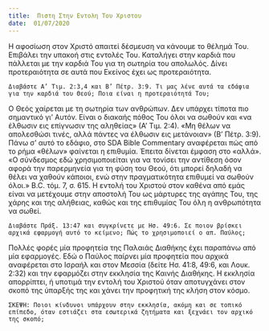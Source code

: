 ```yaml
---
title:  Πιστη Στην Εντολη Του Χριστου
date:  01/07/2020
---
```


Η αφοσίωση στον Χριστό απαιτεί δέσμευση να κάνουμε το θέλημά Του. Επιβάλει την υπακοή στις εντολές Του. Καταλήγει στην καρδιά που πάλλεται με την καρδιά Του για τη σωτηρία του απολωλός. Δίνει προτεραιότητα σε αυτά που Εκείνος έχει ως προτεραιότητα.

`Διαβάστε Α’ Τιμ. 2:3,4 και Β’ Πέτρ. 3:9. Τι μας λένε αυτά τα εδάφια για την καρδιά του Θεού; Ποια είναι η προτεραιότητά Του;`

Ο Θεός χαίρεται με τη σωτηρία των ανθρώπων. Δεν υπάρχει τίποτα πιο σημαντικό γι’ Αυτόν. Είναι ο διακαής πόθος Του όλοι να σωθούν και «να έλθωσιν εις επίγνωσιν της αληθείας» (Α’ Τιμ. 2:4). «Μη θέλων να απολεσθώσι τινές, αλλά πάντες να έλθωσιν εις μετάνοιαν» (Β’ Πέτρ. 3:9). Πάνω σ’ αυτό το εδάφιο, στο SDA Bible Commentary αναφέρεται πώς από το ρήμα «θέλων» φαίνεται η επιθυμία. Έπειτα δίνεται έμφαση στο «αλλά». «Ο σύνδεσμος εδώ χρησιμοποιείται για να τονίσει την αντίθεση όσον αφορά την παρερμηνεία για τη φύση του Θεού, ότι μπορεί δηλαδή να θέλει να χαθούν κάποιοι, ενώ στην πραγματικότητα επιθυμεί να σωθούν όλοι.» B.C. τόμ. 7, σ. 615. Η εντολή του Χριστού στον καθένα από εμάς είναι να μετέχουμε στην αποστολή Του ως μάρτυρες της αγάπης Του, της χάρης και της αλήθειας, καθώς και της επιθυμίας Του όλη η ανθρωπότητα να σωθεί.

`Διαβάστε Πράξ. 13:47 και συγκρίνετε με Ησ. 49:6. Σε ποιον βρίσκει αρχικά εφαρμογή αυτό το κείμενο; Πώς το χρησιμοποιεί ο απ. Παύλος;`

Πολλές φορές μία προφητεία της Παλαιάς Διαθήκης έχει παραπάνω από μία εφαρμογές. Εδώ ο Παύλος παίρνει μία προφητεία που αρχικά αναφέρεται στο Ισραήλ και στον Μεσσία (δείτε Ησ. 41:8, 49:6, και Λουκ. 2:32) και την εφαρμόζει στην εκκλησία της Καινής Διαθήκης. Η εκκλησία απορρίπτει, ή υποτιμά την εντολή του Χριστού όταν αποτυγχάνει στον σκοπό της ύπαρξής της και χάνει την προφητική της κλήση στον κόσμο.

`ΣΚΕΨΗ: Ποιοι κίνδυνοι υπάρχουν στην εκκλησία, ακόμη και σε τοπικό επίπεδο, όταν εστιάζει στα εσωτερικά ζητήματα και ξεχνάει τον αρχικό της σκοπό;`